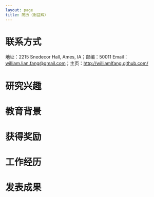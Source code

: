 ```yaml
---
layout: page
title: 简历（谢益辉）
---
```


# 联系方式

地址：2215 Snedecor Hall, Ames, IA；邮编：50011
Email：william.lian.fang@gmail.com；主页：<http://williamlfang.github.com/>

# 研究兴趣


# 教育背景



# 获得奖励



# 工作经历

# 发表成果

